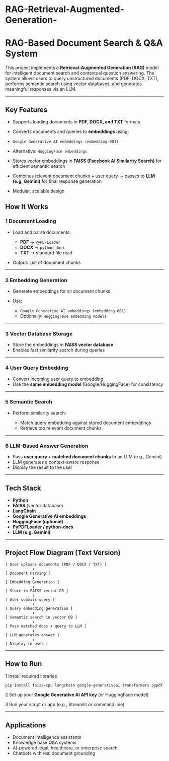 # RAG-Retrieval-Augmented-Generation-


# **RAG-Based Document Search & Q\&A System**

This project implements a **Retrieval-Augmented Generation (RAG)** model for intelligent document search and contextual question answering. The system allows users to query unstructured documents (PDF, DOCX, TXT), performs semantic search using vector databases, and generates meaningful responses via an LLM.

---

##  **Key Features**

*  Supports loading documents in **PDF, DOCX, and TXT** formats
*  Converts documents and queries to **embeddings** using:

  * `Google Generative AI embeddings (embedding-001)`
  * Alternative: `HuggingFace embeddings`
*  Stores vector embeddings in **FAISS (Facebook AI Similarity Search)** for efficient semantic search
*  Combines relevant document chunks + user query → passes to **LLM (e.g. Gemini)** for final response generation
*  Modular, scalable design


##  **How It Works**

### 1 **Document Loading**

* Load and parse documents:

  * **PDF** → `PyPDFLoader`
  * **DOCX** → `python-docx`
  * **TXT** → standard file read
* Output: List of document chunks

---

### 2️ **Embedding Generation**

* Generate embeddings for all document chunks
* Use:

  * `Google Generative AI embeddings (embedding-001)`
  * Optionally: `HuggingFace embedding models`

---

### 3️ **Vector Database Storage**

* Store the embeddings in **FAISS vector database**
* Enables fast similarity search during queries

---

### 4️ **User Query Embedding**

* Convert incoming user query to embedding
* Use the **same embedding model** (Google/HuggingFace) for consistency

---

### 5️ **Semantic Search**

* Perform similarity search:

  * Match query embedding against stored document embeddings
  * Retrieve top relevant document chunks

---

### 6️ **LLM-Based Answer Generation**

* Pass **user query + matched document chunks** to an LLM (e.g., Gemini)
* LLM generates a context-aware response
* Display the result to the user

---

##  **Tech Stack**

* **Python**
* **FAISS** (vector database)
* **LangChain**
* **Google Generative AI embeddings**
* **HuggingFace (optional)**
* **PyPDFLoader / python-docx**
* **LLM (e.g. Gemini)**

---

##  **Project Flow Diagram (Text Version)**

```
[ User uploads documents (PDF / DOCX / TXT) ]
            ↓
[ Document Parsing ]
            ↓
[ Embedding Generation ]
            ↓
[ Store in FAISS vector DB ]
            ↓
[ User submits query ]
            ↓
[ Query embedding generation ]
            ↓
[ Semantic search in vector DB ]
            ↓
[ Pass matched docs + query to LLM ]
            ↓
[ LLM generates answer ]
            ↓
[ Display to user ]
```

---

##  **How to Run**

1 Install required libraries

```bash
pip install faiss-cpu langchain google-generativeai transformers pypdf python-docx
```

2 Set up your **Google Generative AI API key** (or HuggingFace model)

3 Run your script or app (e.g., Streamlit or command line)

---

##  **Applications**

* Document intelligence assistants
* Knowledge base Q\&A systems
* AI-powered legal, healthcare, or enterprise search
* Chatbots with real document grounding


